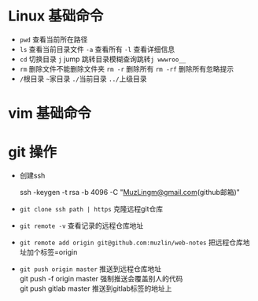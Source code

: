 # Linux 基础命令
* `pwd` 查看当前所在路径
* `ls` 查看当前目录文件 `-a` 查看所有 `-l` 查看详细信息
* `cd` 切换目录 `j` jump 跳转目录模糊查询跳转`j wwwroo__`
* `rm` 删除文件不能删除文件夹 `rm -r` 删除所有 `rm -rf` 删除所有忽略提示
* `/`根目录 `~`家目录 `./`当前目录 `../`上级目录

# vim 基础命令

# git 操作
* 创建ssh

    ssh -keygen -t rsa -b 4096 -C "MuzLingm@gmail.com(github邮箱)"

* `git clone ssh path | https` 克隆远程git仓库
* `git remote -v` 查看记录的远程仓库地址
* `git remote add origin git@github.com:muzlin/web-notes` 把远程仓库地址加个标签=origin
* `git push origin master` 推送到远程仓库地址    
    git push -f origin master 强制推送会覆盖别人的代码    
    git push gitlab master 推送到gitlab标签的地址上
